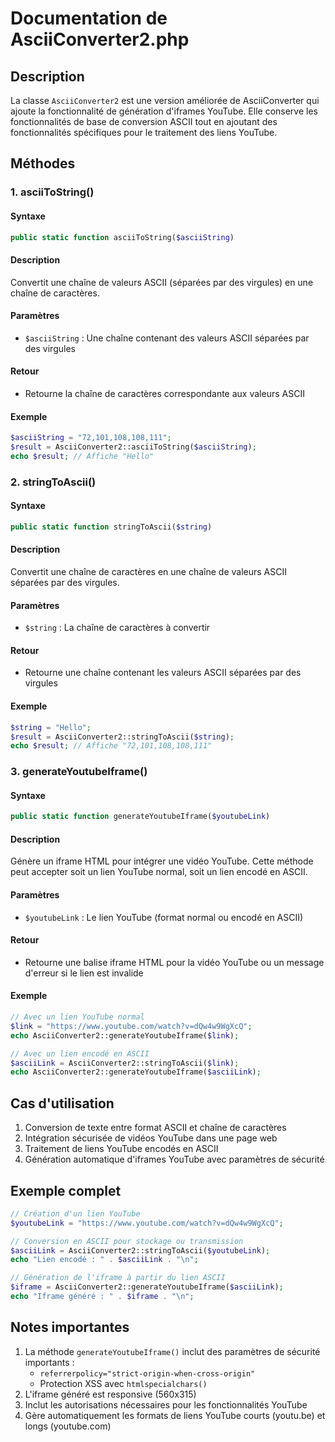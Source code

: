 # Documentation de AsciiConverter2.php

## Description
La classe `AsciiConverter2` est une version améliorée de AsciiConverter qui ajoute la fonctionnalité de génération d'iframes YouTube. Elle conserve les fonctionnalités de base de conversion ASCII tout en ajoutant des fonctionnalités spécifiques pour le traitement des liens YouTube.

## Méthodes

### 1. asciiToString()

#### Syntaxe
```php
public static function asciiToString($asciiString)
```

#### Description
Convertit une chaîne de valeurs ASCII (séparées par des virgules) en une chaîne de caractères.

#### Paramètres
- `$asciiString` : Une chaîne contenant des valeurs ASCII séparées par des virgules

#### Retour
- Retourne la chaîne de caractères correspondante aux valeurs ASCII

#### Exemple
```php
$asciiString = "72,101,108,108,111";
$result = AsciiConverter2::asciiToString($asciiString);
echo $result; // Affiche "Hello"
```

### 2. stringToAscii()

#### Syntaxe
```php
public static function stringToAscii($string)
```

#### Description
Convertit une chaîne de caractères en une chaîne de valeurs ASCII séparées par des virgules.

#### Paramètres
- `$string` : La chaîne de caractères à convertir

#### Retour
- Retourne une chaîne contenant les valeurs ASCII séparées par des virgules

#### Exemple
```php
$string = "Hello";
$result = AsciiConverter2::stringToAscii($string);
echo $result; // Affiche "72,101,108,108,111"
```

### 3. generateYoutubeIframe()

#### Syntaxe
```php
public static function generateYoutubeIframe($youtubeLink)
```

#### Description
Génère un iframe HTML pour intégrer une vidéo YouTube. Cette méthode peut accepter soit un lien YouTube normal, soit un lien encodé en ASCII.

#### Paramètres
- `$youtubeLink` : Le lien YouTube (format normal ou encodé en ASCII)

#### Retour
- Retourne une balise iframe HTML pour la vidéo YouTube ou un message d'erreur si le lien est invalide

#### Exemple
```php
// Avec un lien YouTube normal
$link = "https://www.youtube.com/watch?v=dQw4w9WgXcQ";
echo AsciiConverter2::generateYoutubeIframe($link);

// Avec un lien encodé en ASCII
$asciiLink = AsciiConverter2::stringToAscii($link);
echo AsciiConverter2::generateYoutubeIframe($asciiLink);
```

## Cas d'utilisation
1. Conversion de texte entre format ASCII et chaîne de caractères
2. Intégration sécurisée de vidéos YouTube dans une page web
3. Traitement de liens YouTube encodés en ASCII
4. Génération automatique d'iframes YouTube avec paramètres de sécurité

## Exemple complet
```php
// Création d'un lien YouTube
$youtubeLink = "https://www.youtube.com/watch?v=dQw4w9WgXcQ";

// Conversion en ASCII pour stockage ou transmission
$asciiLink = AsciiConverter2::stringToAscii($youtubeLink);
echo "Lien encodé : " . $asciiLink . "\n";

// Génération de l'iframe à partir du lien ASCII
$iframe = AsciiConverter2::generateYoutubeIframe($asciiLink);
echo "Iframe généré : " . $iframe . "\n";
```

## Notes importantes
1. La méthode `generateYoutubeIframe()` inclut des paramètres de sécurité importants :
   - `referrerpolicy="strict-origin-when-cross-origin"`
   - Protection XSS avec `htmlspecialchars()`
2. L'iframe généré est responsive (560x315)
3. Inclut les autorisations nécessaires pour les fonctionnalités YouTube
4. Gère automatiquement les formats de liens YouTube courts (youtu.be) et longs (youtube.com)
